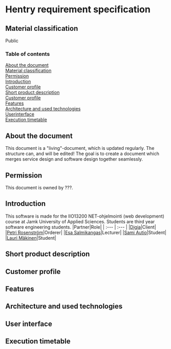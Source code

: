 # Hentry requirement specification

## Material classification
Public


### Table of contents
[About the document](#About-the-document)  
[Material classification](#Material-classification)  
[Permission](#Permission)  
[Introduction](#Introduction)  
[Customer profile](#Customer-profile)  
[Short product description](#Short-product-description)  
[Customer profile](#Customer-profile)  
[Features](#Features)  
[Architecture and used technologies](#Architecture-and-used-technologies)  
[Userinterface](#Userinterface)  
[Execution timetable](#Execution-timetable)  

## About the document
This document is a "living"-document, which is updated regularly. The structure can, and will be edited! The goal is to create a document which merges service design and software design together seamlessly.

## Permission

This document is owned by ???.

## Introduction

This software is made for the IIO13200 NET-ohjelmointi (web development) course at Jamk University of Applied Sciences. Students are third year software engineering students.
|Partner|Role|
| :--- | :--- |
|[Digia](http://digia.com/en)|Client|
|[Petri Rosenström](https://linkedin.com/in/petrirosenstrom)|Orderer|
|[Esa Salmikangas](https://linkedin.com/in/esa-salmikangas-a0a565b)|Lecturer|
|[Sami Autio](https://linkedin.com/in/sami-autio)|Student|
|[Lauri Mäkinen](https://linkedin.com/in/makinenlauri)|Student|

## Short product description

## Customer profile

## Features

## Architecture and used technologies

## User interface

## Execution timetable
